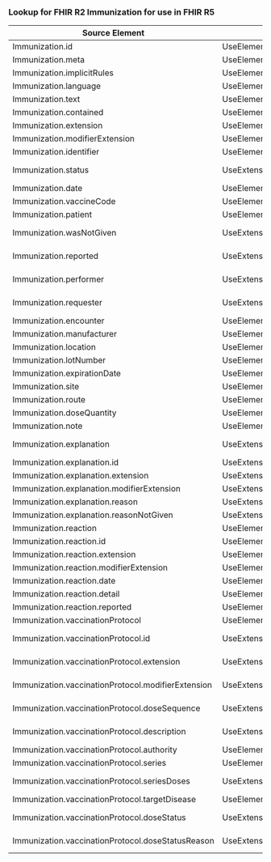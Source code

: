 ### Lookup for FHIR R2 Immunization for use in FHIR R5

| Source Element | Usage | Target |
| -------------- | ----- | ------ |
| Immunization.id | UseElementSameName | Immunization.id |
| Immunization.meta | UseElementSameName | Immunization.meta |
| Immunization.implicitRules | UseElementSameName | Immunization.implicitRules |
| Immunization.language | UseElementSameName | Immunization.language |
| Immunization.text | UseElementSameName | Immunization.text |
| Immunization.contained | UseElementSameName | Immunization.contained |
| Immunization.extension | UseElementSameName | Immunization.extension |
| Immunization.modifierExtension | UseElementSameName | Immunization.modifierExtension |
| Immunization.identifier | UseElementSameName | Immunization.identifier |
| Immunization.status | UseExtension | http://hl7.org/fhir/1.0/StructureDefinition/extension-Immunization.status |
| Immunization.date | UseElementRenamed | Immunization.occurrence[x] |
| Immunization.vaccineCode | UseElementSameName | Immunization.vaccineCode |
| Immunization.patient | UseElementSameName | Immunization.patient |
| Immunization.wasNotGiven | UseExtension | http://hl7.org/fhir/1.0/StructureDefinition/extension-Immunization.wasNotGiven |
| Immunization.reported | UseExtension | http://hl7.org/fhir/1.0/StructureDefinition/extension-Immunization.reported |
| Immunization.performer | UseExtension | http://hl7.org/fhir/1.0/StructureDefinition/extension-Immunization.performer |
| Immunization.requester | UseExtension | http://hl7.org/fhir/1.0/StructureDefinition/extension-Immunization.requester |
| Immunization.encounter | UseElementSameName | Immunization.encounter |
| Immunization.manufacturer | UseElementSameName | Immunization.manufacturer |
| Immunization.location | UseElementSameName | Immunization.location |
| Immunization.lotNumber | UseElementSameName | Immunization.lotNumber |
| Immunization.expirationDate | UseElementSameName | Immunization.expirationDate |
| Immunization.site | UseElementSameName | Immunization.site |
| Immunization.route | UseElementSameName | Immunization.route |
| Immunization.doseQuantity | UseElementSameName | Immunization.doseQuantity |
| Immunization.note | UseElementSameName | Immunization.note |
| Immunization.explanation | UseExtension | http://hl7.org/fhir/1.0/StructureDefinition/extension-Immunization.explanation |
| Immunization.explanation.id | UseExtensionFromAncestor | - |
| Immunization.explanation.extension | UseExtensionFromAncestor | - |
| Immunization.explanation.modifierExtension | UseExtensionFromAncestor | - |
| Immunization.explanation.reason | UseExtensionFromAncestor | - |
| Immunization.explanation.reasonNotGiven | UseExtensionFromAncestor | - |
| Immunization.reaction | UseElementSameName | Immunization.reaction |
| Immunization.reaction.id | UseElementSameName | Immunization.reaction.id |
| Immunization.reaction.extension | UseElementSameName | Immunization.reaction.extension |
| Immunization.reaction.modifierExtension | UseElementSameName | Immunization.reaction.modifierExtension |
| Immunization.reaction.date | UseElementSameName | Immunization.reaction.date |
| Immunization.reaction.detail | UseElementRenamed | Immunization.reaction.manifestation |
| Immunization.reaction.reported | UseElementSameName | Immunization.reaction.reported |
| Immunization.vaccinationProtocol | UseElementRenamed | Immunization.protocolApplied |
| Immunization.vaccinationProtocol.id | UseExtension | http://hl7.org/fhir/1.0/StructureDefinition/extension-Immunization.vaccinationProtocol.id |
| Immunization.vaccinationProtocol.extension | UseExtension | http://hl7.org/fhir/1.0/StructureDefinition/extension-Immunization.vaccinationProtocol.extension |
| Immunization.vaccinationProtocol.modifierExtension | UseExtension | http://hl7.org/fhir/1.0/StructureDefinition/extension-Immunization.vaccinationProtocol.modifierExtension |
| Immunization.vaccinationProtocol.doseSequence | UseExtension | http://hl7.org/fhir/1.0/StructureDefinition/extension-Immunization.vaccinationProtocol.doseSequence |
| Immunization.vaccinationProtocol.description | UseExtension | http://hl7.org/fhir/1.0/StructureDefinition/extension-Immunization.vaccinationProtocol.description |
| Immunization.vaccinationProtocol.authority | UseElementRenamed | Immunization.protocolApplied.authority |
| Immunization.vaccinationProtocol.series | UseElementRenamed | Immunization.protocolApplied.series |
| Immunization.vaccinationProtocol.seriesDoses | UseExtension | http://hl7.org/fhir/1.0/StructureDefinition/extension-Immunization.vaccinationProtocol.seriesDoses |
| Immunization.vaccinationProtocol.targetDisease | UseElementRenamed | Immunization.protocolApplied.targetDisease |
| Immunization.vaccinationProtocol.doseStatus | UseExtension | http://hl7.org/fhir/1.0/StructureDefinition/extension-Immunization.vaccinationProtocol.doseStatus |
| Immunization.vaccinationProtocol.doseStatusReason | UseExtension | http://hl7.org/fhir/1.0/StructureDefinition/extension-Immunization.vaccinationProtocol.doseStatusReason |
